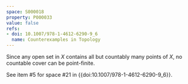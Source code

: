 ```yaml
---
space: S000018
property: P000033
value: false
refs:
- doi: 10.1007/978-1-4612-6290-9_6
  name: Counterexamples in Topology
---
```


Since any open set in $X$ contains all but countably many points of $X$, no countable cover can be point-finite.

See item #5 for space #21 in {{doi:10.1007/978-1-4612-6290-9_6}}.
